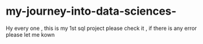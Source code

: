 # my-journey-into-data-sciences-
Hy every one , this is my 1st sql project please check it , if there is any error please let me kown 
